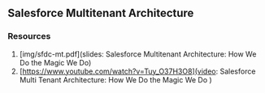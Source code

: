 ## Salesforce Multitenant Architecture

### Resources

1. [img/sfdc-mt.pdf](slides: Salesforce Multitenant Architecture: How We Do the Magic We Do)
2. [https://www.youtube.com/watch?v=Tuy_O37H3O8](video: Salesforce Multi Tenant Architecture: How We Do the Magic We Do
)

